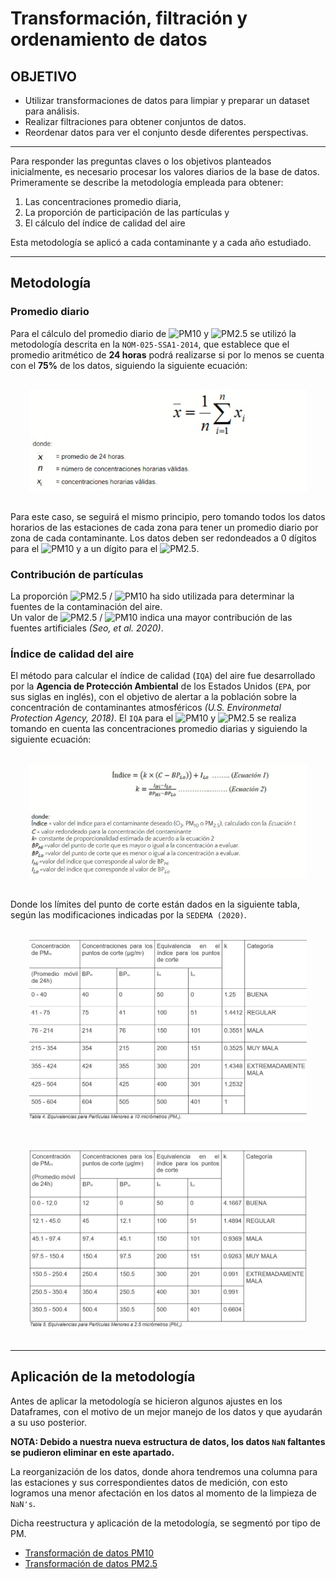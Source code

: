 # Transformación, filtración y ordenamiento de datos

## OBJETIVO 

- Utilizar transformaciones de datos para limpiar y preparar un dataset para análisis.
- Realizar filtraciones para obtener conjuntos de datos.
- Reordenar datos para ver el conjunto desde diferentes perspectivas.

***

Para responder las preguntas claves o los objetivos planteados inicialmente, es necesario procesar los valores diarios de la base de datos.  
Primeramente se describe la metodología empleada para obtener:
1. Las concentraciones promedio diaria, 
1. La proporción de participación de las partículas y 
1. El cálculo del índice de calidad del aire

Esta metodología se aplicó a cada contaminante y a cada año estudiado.

***
## Metodología

### Promedio diario

Para el cálculo del promedio diario de ![PM10] y ![PM2.5] se utilizó la metodología descrita en la `NOM-025-SSA1-2014`, que establece que el promedio aritmético de **24 horas** podrá realizarse si por lo menos se cuenta con el **75%** de los datos, siguiendo la siguiente ecuación:

<div style="text-align:center; padding: 10px; margin: 20px;"><img src='../img/ecuacion1_tdd.jpg'></div>

Para este caso, se seguirá el mismo principio, pero tomando todos los datos horarios de las estaciones de cada zona para tener un promedio diario por zona de cada contaminante. Los datos deben ser redondeados a 0 dígitos para el ![PM10] y a un dígito para el ![PM2.5].

### Contribución de partículas

La proporción ![PM2.5] / ![PM10] ha sido utilizada para determinar la fuentes de la contaminación del aire.  
Un valor de ![PM2.5] / ![PM10] indica una mayor contribución de las fuentes artificiales _(Seo, et al. 2020)_.

### Índice de calidad del aire
El método para calcular el índice de calidad (`IQA`) del aire fue desarrollado por la **Agencia de Protección Ambiental** de los Estados Unidos (`EPA`, por sus siglas en inglés), con el objetivo de alertar a la población sobre la concentración de contaminantes atmosféricos _(U.S. Environmetal Protection Agency, 2018)_. El `IQA` para el ![PM10] y ![PM2.5] se realiza tomando en cuenta las concentraciones promedio diarias y siguiendo la siguiente ecuación:

<div style="text-align:center; padding: 10px; margin: 20px;"><img src='../img/ecuacion2_tdd.jpg'></div>

Donde los límites del punto de corte están dados en la siguiente tabla, según las modificaciones indicadas por la `SEDEMA (2020)`.

<div style="text-align:center; padding: 10px; margin: 20px;"><img src='../img/tabla4_tdd.jpg'></div>

<div style="text-align:center; padding: 10px; margin: 20px;"><img src='../img/tabla5_tdd.jpg'></div>

***
## Aplicación de la metodología

Antes de aplicar la metodología se hicieron algunos ajustes en los Dataframes, con el motivo de un mejor manejo de los datos y que ayudarán a su uso posterior.

**NOTA: Debido a nuestra nueva estructura de datos, los datos `NaN` faltantes se pudieron eliminar en este apartado.**

La reorganización de los datos, donde ahora tendremos una columna para las estaciones y sus correspondientes datos de medición, con esto logramos una menor afectación en los datos al momento de la limpieza de `NaN's`.

Dicha reestructura y aplicación de la metodología, se segmentó por tipo de PM.

- [Transformación de datos PM10](https://github.com/IrvingC48/BeduFase2-Proyecto_python/blob/main/Procesos/6.1_Transformacion_PM10.ipynb)
- [Transformación de datos PM2.5](https://github.com/IrvingC48/BeduFase2-Proyecto_python/blob/main/Procesos/6.2_Transformacion_PM2.5.ipynb)


[PM10]: https://latex.codecogs.com/gif.latex?\bg_white&space;PM_{10}
[PM2.5]: https://latex.codecogs.com/gif.latex?\bg_white&space;PM_{2.5}